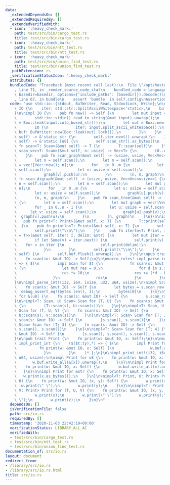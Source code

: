 ```yaml
---
data:
  _extendedDependsOn: []
  _extendedRequiredBy: []
  _extendedVerifiedWith:
  - icon: ':heavy_check_mark:'
    path: test/src/bin/cargo_test.rs
    title: test/src/bin/cargo_test.rs
  - icon: ':heavy_check_mark:'
    path: test/src/bin/ntt_test.rs
    title: test/src/bin/ntt_test.rs
  - icon: ':heavy_check_mark:'
    path: test/src/bin/union_find_test.rs
    title: test/src/bin/union_find_test.rs
  _pathExtension: rs
  _verificationStatusIcon: ':heavy_check_mark:'
  attributes: {}
  bundledCode: "Traceback (most recent call last):\n  File \"/opt/hostedtoolcache/Python/3.9.0/x64/lib/python3.9/site-packages/onlinejudge_verify/documentation/build.py\"\
    , line 71, in _render_source_code_stat\n    bundled_code = language.bundle(stat.path,\
    \ basedir=basedir, options={'include_paths': [basedir]}).decode()\n  File \"/opt/hostedtoolcache/Python/3.9.0/x64/lib/python3.9/site-packages/onlinejudge_verify/languages/user_defined.py\"\
    , line 67, in bundle\n    assert 'bundle' in self.config\nAssertionError\n"
  code: "use std::io::{stdout, BufWriter, Read, StdoutLock, Write};\n\npub struct\
    \ IO {\n    iter: std::str::SplitAsciiWhitespace<'static>,\n    buf: BufWriter<StdoutLock<'static>>,\n\
    }\n\nimpl IO {\n    pub fn new() -> Self {\n        let mut input = String::new();\n\
    \        std::io::stdin().read_to_string(&mut input).unwrap();\n        let input\
    \ = Box::leak(input.into_boxed_str());\n        let out = Box::new(stdout());\n\
    \        IO {\n            iter: input.split_ascii_whitespace(),\n           \
    \ buf: BufWriter::new(Box::leak(out).lock()),\n        }\n    }\n    fn scan_str(&mut\
    \ self) -> &'static str {\n        self.iter.next().unwrap()\n    }\n    fn scan_raw(&mut\
    \ self) -> &'static [u8] {\n        self.scan_str().as_bytes()\n    }\n    pub\
    \ fn scan<T: Scan>(&mut self) -> T {\n        T::scan(self)\n    }\n    pub fn\
    \ scan_vec<T: Scan>(&mut self, n: usize) -> Vec<T> {\n        (0..n).map(|_| self.scan()).collect()\n\
    \    }\n    pub fn scan_graph(&mut self) -> (usize, usize, Vec<Vec<usize>>) {\n\
    \        let n = self.scan();\n        let m = self.scan();\n        let mut graph\
    \ = vec![Vec::new(); n];\n        for _ in 0..m {\n            let u: usize =\
    \ self.scan();\n            let v: usize = self.scan();\n            graph[u].push(v);\n\
    \            graph[v].push(u);\n        }\n        (n, m, graph)\n    }\n    pub\
    \ fn scan_digraph(&mut self) -> (usize, usize, Vec<Vec<usize>>) {\n        let\
    \ n = self.scan();\n        let m = self.scan();\n        let mut graph = vec![Vec::new();\
    \ n];\n        for _ in 0..m {\n            let u: usize = self.scan();\n    \
    \        let v: usize = self.scan();\n            graph[u].push(v);\n        }\n\
    \        (n, m, graph)\n    }\n    pub fn scan_tree(&mut self) -> (usize, Vec<Vec<usize>>)\
    \ {\n        let n = self.scan();\n        let mut graph = vec![Vec::new(); n];\n\
    \        for _ in 0..n - 1 {\n            let u: usize = self.scan();\n      \
    \      let v: usize = self.scan();\n            graph[u].push(v);\n          \
    \  graph[v].push(u);\n        }\n        (n, graph)\n    }\n}\n\nimpl IO {\n \
    \   pub fn print<T: Print>(&mut self, x: T) {\n        T::print(self, x);\n  \
    \  }\n    pub fn println<T: Print>(&mut self, x: T) {\n        self.print(x);\n\
    \        self.print(\"\\n\");\n    }\n    pub fn iterln<T: Print, I: IntoIterator<Item\
    \ = T>>(&mut self, iter: I, delim: &str) {\n        let mut iter = iter.into_iter();\n\
    \        if let Some(v) = iter.next() {\n            self.print(v);\n        \
    \    for v in iter {\n                self.print(delim);\n                self.print(v);\n\
    \            }\n        }\n        self.print(\"\\n\");\n    }\n    pub fn flush(&mut\
    \ self) {\n        self.buf.flush().unwrap();\n    }\n}\n\npub trait Scan {\n\
    \    fn scan(io: &mut IO) -> Self;\n}\n\nmacro_rules! impl_parse_int {\n    ($($t:tt),*)\
    \ => { $(\n        impl Scan for $t {\n            fn scan(s: &mut IO) -> Self\
    \ {\n                let mut res = 0;\n                for d in s.scan_raw() {\n\
    \                    res *= 10;\n                    res += (*d - b'0') as $t;\n\
    \                }\n                res\n            }\n        }\n    )* };\n\
    }\n\nimpl_parse_int!(i32, i64, isize, u32, u64, usize);\n\nimpl Scan for u8 {\n\
    \    fn scan(s: &mut IO) -> Self {\n        let bytes = s.scan_raw();\n      \
    \  debug_assert_eq!(bytes.len(), 1);\n        bytes[0]\n    }\n}\n\nimpl Scan\
    \ for &[u8] {\n    fn scan(s: &mut IO) -> Self {\n        s.scan_raw()\n    }\n\
    }\n\nimpl<T: Scan, U: Scan> Scan for (T, U) {\n    fn scan(s: &mut IO) -> Self\
    \ {\n        (T::scan(s), U::scan(s))\n    }\n}\n\nimpl<T: Scan, U: Scan, V: Scan>\
    \ Scan for (T, U, V) {\n    fn scan(s: &mut IO) -> Self {\n        (T::scan(s),\
    \ U::scan(s), V::scan(s))\n    }\n}\n\nimpl<T: Scan> Scan for [T; 2] {\n    fn\
    \ scan(s: &mut IO) -> Self {\n        [s.scan(), s.scan()]\n    }\n}\n\nimpl<T:\
    \ Scan> Scan for [T; 3] {\n    fn scan(s: &mut IO) -> Self {\n        [s.scan(),\
    \ s.scan(), s.scan()]\n    }\n}\n\nimpl<T: Scan> Scan for [T; 4] {\n    fn scan(s:\
    \ &mut IO) -> Self {\n        [s.scan(), s.scan(), s.scan(), s.scan()]\n    }\n\
    }\n\npub trait Print {\n    fn print(w: &mut IO, x: Self);\n}\n\nmacro_rules!\
    \ impl_print_int {\n    ($($t:ty),*) => { $(\n        impl Print for $t {\n  \
    \          fn print(w: &mut IO, x: Self) {\n                w.buf.write_all(x.to_string().as_bytes()).unwrap();\n\
    \            }\n        }\n    )* };\n}\n\nimpl_print_int!(i32, i64, isize, u32,\
    \ u64, usize);\n\nimpl Print for u8 {\n    fn print(w: &mut IO, x: Self) {\n \
    \       w.buf.write_all(&[x]).unwrap();\n    }\n}\n\nimpl Print for &[u8] {\n\
    \    fn print(w: &mut IO, x: Self) {\n        w.buf.write_all(x).unwrap();\n \
    \   }\n}\n\nimpl Print for &str {\n    fn print(w: &mut IO, x: Self) {\n     \
    \   w.print(x.as_bytes());\n    }\n}\n\nimpl<T: Print, U: Print> Print for (T,\
    \ U) {\n    fn print(w: &mut IO, (x, y): Self) {\n        w.print(x);\n      \
    \  w.print(\" \");\n        w.print(y);\n    }\n}\n\nimpl<T: Print, U: Print,\
    \ V: Print> Print for (T, U, V) {\n    fn print(w: &mut IO, (x, y, z): Self) {\n\
    \        w.print(x);\n        w.print(\" \");\n        w.print(y);\n        w.print(\"\
    \ \");\n        w.print(z);\n    }\n}\n"
  dependsOn: []
  isVerificationFile: false
  path: src/io.rs
  requiredBy: []
  timestamp: '2020-11-03 22:42:19+09:00'
  verificationStatus: LIBRARY_ALL_AC
  verifiedWith:
  - test/src/bin/cargo_test.rs
  - test/src/bin/ntt_test.rs
  - test/src/bin/union_find_test.rs
documentation_of: src/io.rs
layout: document
redirect_from:
- /library/src/io.rs
- /library/src/io.rs.html
title: src/io.rs
---
```

